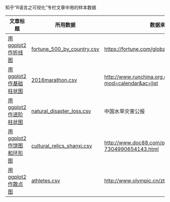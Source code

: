 知乎“R语言之可视化”专栏文章中用的样本数据

|文章标题|所用数据|数据来源|
|-----|------|-----|
|[用ggplot2作折线图](https://zhuanlan.zhihu.com/p/92770407)|[fortune_500_by_country.csv](https://github.com/bctclc/sample_data_for_R_viz/blob/master/fortune_500_by_country.csv)|https://fortune.com/global500/2019/|
|[用ggplot2作基础柱状图](https://zhuanlan.zhihu.com/p/93760069)|[2016marathon.csv](https://github.com/bctclc/sample_data_for_R_viz/blob/master/2016marathon.csv)|http://www.runchina.org.cn/portal.php?mod=calendar&ac=list|
|[用ggplot2作进阶柱状图](https://zhuanlan.zhihu.com/p/200911418)|[natural_disaster_loss.csv](https://github.com/bctclc/sample_data_for_R_viz/blob/master/natural_disaster_loss.csv)|中国水旱灾害公报|
|[用ggplot2作饼图和环形图](https://zhuanlan.zhihu.com/p/210235143)|[cultural_relics_shanxi.csv](https://github.com/bctclc/sample_data_for_R_viz/blob/master/cultural_relics_shanxi.csv)|http://www.doc88.com/p-7304990654143.html|
|[用ggplot2作散点图](https://zhuanlan.zhihu.com/p/269133077)|[athletes.csv](https://github.com/bctclc/sample_data_for_R_viz/blob/master/athletes.csv)|http://www.olympic.cn/zt/Rio2016/chinateam/|
